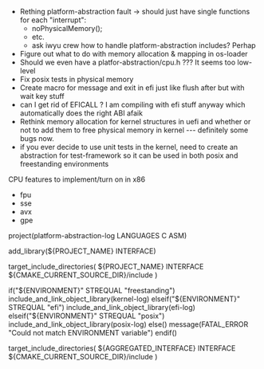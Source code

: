 - Rething platform-abstraction fault -> should just have single functions for each "interrupt":
  - noPhysicalMemory();
  - etc.
  - ask iwyu crew how to handle platform-abstraction includes? Perhap
- Figure out what to do with memory allocation & mapping in os-loader
- Should we even have a platfor-abstraction/cpu.h ??? It seems too low-level
- Fix posix tests in physical memory
- Create macro for message and exit in efi just like flush after but with wait key stuff
- can I get rid of EFICALL ? I am compiling with efi stuff anyway which automatically does the right ABI afaik
- Rethink memory allocation for kernel structures in uefi and whether or not to add them to free physical memory in kernel --- definitely some bugs now.
- if you ever decide to use unit tests in the kernel, need to create an abstraction for test-framework so it can be used in both posix and freestanding environments

CPU features to implement/turn on in x86

- fpu
- sse
- avx
- gpe

project(platform-abstraction-log LANGUAGES C ASM)

add_library(${PROJECT_NAME} INTERFACE)

target_include_directories(
${PROJECT_NAME}
INTERFACE ${CMAKE_CURRENT_SOURCE_DIR}/include
)

if("${ENVIRONMENT}" STREQUAL "freestanding")
    include_and_link_object_library(kernel-log)
elseif("${ENVIRONMENT}" STREQUAL "efi")
include_and_link_object_library(efi-log)
elseif("${ENVIRONMENT}" STREQUAL "posix")
include_and_link_object_library(posix-log)
else()
message(FATAL_ERROR "Could not match ENVIRONMENT variable")
endif()

target_include_directories(
${AGGREGATED_INTERFACE}
INTERFACE ${CMAKE_CURRENT_SOURCE_DIR}/include
)
